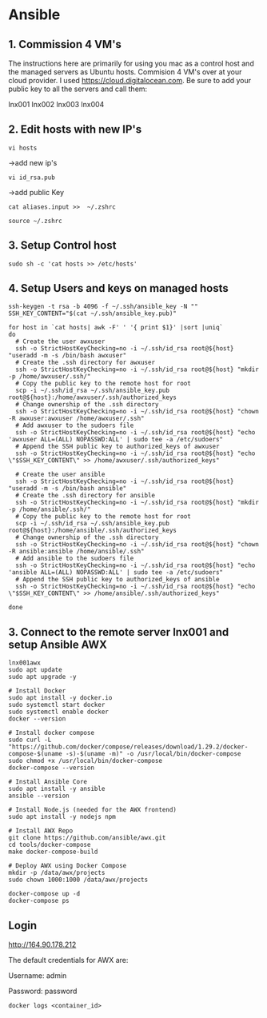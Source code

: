 # Ansible

## 1. Commission 4 VM's 
The instructions here are primarily for using you mac as a control host and the
managed servers as Ubuntu hosts.
Commision 4 VM's over at your cloud provider. I used https://cloud.digitalocean.com.
Be sure to add your public key to all the servers and call them:

lnx001
lnx002
lnx003
lnx004

## 2. Edit hosts with new IP's

`vi hosts`

->add new ip's

`vi id_rsa.pub`
 
->add public Key

`cat aliases.input >>  ~/.zshrc`

 `source ~/.zshrc`


## 3. Setup Control host

`sudo sh -c 'cat hosts >> /etc/hosts'`

## 4. Setup Users and keys on managed hosts
``` 
ssh-keygen -t rsa -b 4096 -f ~/.ssh/ansible_key -N ""
SSH_KEY_CONTENT="$(cat ~/.ssh/ansible_key.pub)"

for host in `cat hosts| awk -F' ' '{ print $1}' |sort |uniq`
do   
  # Create the user awxuser
  ssh -o StrictHostKeyChecking=no -i ~/.ssh/id_rsa root@${host} "useradd -m -s /bin/bash awxuser"
  # Create the .ssh directory for awxuser
  ssh -o StrictHostKeyChecking=no -i ~/.ssh/id_rsa root@${host} "mkdir -p /home/awxuser/.ssh/"
  # Copy the public key to the remote host for root
  scp -i ~/.ssh/id_rsa ~/.ssh/ansible_key.pub root@${host}:/home/awxuser/.ssh/authorized_keys
  # Change ownership of the .ssh directory
  ssh -o StrictHostKeyChecking=no -i ~/.ssh/id_rsa root@${host} "chown -R awxuser:awxuser /home/awxuser/.ssh"
  # Add awxuser to the sudoers file
  ssh -o StrictHostKeyChecking=no -i ~/.ssh/id_rsa root@${host} "echo 'awxuser ALL=(ALL) NOPASSWD:ALL' | sudo tee -a /etc/sudoers"
  # Append the SSH public key to authorized_keys of awxuser
  ssh -o StrictHostKeyChecking=no -i ~/.ssh/id_rsa root@${host} "echo \"$SSH_KEY_CONTENT\" >> /home/awxuser/.ssh/authorized_keys"

  # Create the user ansible
  ssh -o StrictHostKeyChecking=no -i ~/.ssh/id_rsa root@${host} "useradd -m -s /bin/bash ansible"
  # Create the .ssh directory for ansible
  ssh -o StrictHostKeyChecking=no -i ~/.ssh/id_rsa root@${host} "mkdir -p /home/ansible/.ssh/"
  # Copy the public key to the remote host for root
  scp -i ~/.ssh/id_rsa ~/.ssh/ansible_key.pub root@${host}:/home/ansible/.ssh/authorized_keys
  # Change ownership of the .ssh directory
  ssh -o StrictHostKeyChecking=no -i ~/.ssh/id_rsa root@${host} "chown -R ansible:ansible /home/ansible/.ssh"
  # Add ansible to the sudoers file
  ssh -o StrictHostKeyChecking=no -i ~/.ssh/id_rsa root@${host} "echo 'ansible ALL=(ALL) NOPASSWD:ALL' | sudo tee -a /etc/sudoers"
  # Append the SSH public key to authorized_keys of ansible
  ssh -o StrictHostKeyChecking=no -i ~/.ssh/id_rsa root@${host} "echo \"$SSH_KEY_CONTENT\" >> /home/ansible/.ssh/authorized_keys"

done
```




## 3. Connect to the remote server lnx001 and setup Ansible AWX

```
lnx001awx
sudo apt update
sudo apt upgrade -y

# Install Docker
sudo apt install -y docker.io
sudo systemctl start docker
sudo systemctl enable docker
docker --version

# Install docker compose
sudo curl -L "https://github.com/docker/compose/releases/download/1.29.2/docker-compose-$(uname -s)-$(uname -m)" -o /usr/local/bin/docker-compose
sudo chmod +x /usr/local/bin/docker-compose
docker-compose --version

# Install Ansible Core
sudo apt install -y ansible
ansible --version

# Install Node.js (needed for the AWX frontend)
sudo apt install -y nodejs npm

# Install AWX Repo
git clone https://github.com/ansible/awx.git
cd tools/docker-compose
make docker-compose-build

# Deploy AWX using Docker Compose
mkdir -p /data/awx/projects
sudo chown 1000:1000 /data/awx/projects

docker-compose up -d
docker-compose ps
````

## Login
http://164.90.178.212

The default credentials for AWX are:

Username: admin

Password: password

`docker logs <container_id>`

